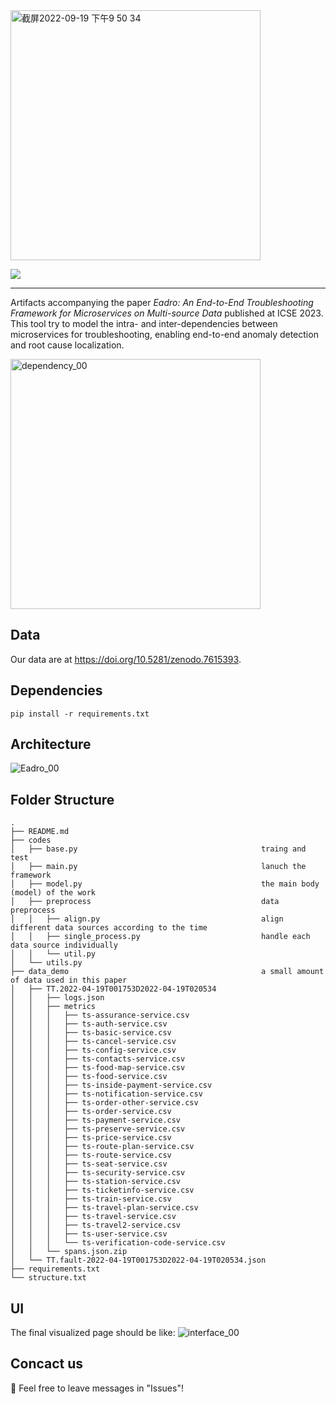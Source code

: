 <img width="400" alt="截屏2022-09-19 下午9 50 34" src="https://user-images.githubusercontent.com/112700133/191033061-ea4a1671-26c7-4d52-b3ed-3495a2ae0292.png">

![](https://img.shields.io/badge/version-0.1-green.svg) 

****
Artifacts accompanying the paper *Eadro: An End-to-End Troubleshooting Framework for Microservices on Multi-source Data* published at ICSE 2023. 
This tool try to model the intra- and inter-dependencies between microservices for troubleshooting, enabling end-to-end anomaly detection and root cause localization.

<img width="400" alt="dependency_00" src="https://user-images.githubusercontent.com/112700133/191036446-d4cf8d07-bd4e-4452-a3e2-f7d4e9da0624.png">

## Data
Our data are at https://doi.org/10.5281/zenodo.7615393.

## Dependencies
`pip install -r requirements.txt`

## Architecture
![Eadro_00](https://user-images.githubusercontent.com/112700133/191034412-a6999252-b37a-4302-86ca-b1c020d04319.png)

## Folder Structure
```
.
├── README.md
├── codes                                             
│   ├── base.py                                         traing and test
│   ├── main.py                                         lanuch the framework
│   ├── model.py                                        the main body (model) of the work
│   ├── preprocess                                      data preprocess                
│   │   ├── align.py                                    align different data sources according to the time
│   │   ├── single_process.py                           handle each data source individually
│   │   └── util.py
│   └── utils.py
├── data_demo                                           a small amount of data used in this paper
│   ├── TT.2022-04-19T001753D2022-04-19T020534
│   │   ├── logs.json
│   │   ├── metrics
│   │   │   ├── ts-assurance-service.csv
│   │   │   ├── ts-auth-service.csv
│   │   │   ├── ts-basic-service.csv
│   │   │   ├── ts-cancel-service.csv
│   │   │   ├── ts-config-service.csv
│   │   │   ├── ts-contacts-service.csv
│   │   │   ├── ts-food-map-service.csv
│   │   │   ├── ts-food-service.csv
│   │   │   ├── ts-inside-payment-service.csv
│   │   │   ├── ts-notification-service.csv
│   │   │   ├── ts-order-other-service.csv
│   │   │   ├── ts-order-service.csv
│   │   │   ├── ts-payment-service.csv
│   │   │   ├── ts-preserve-service.csv
│   │   │   ├── ts-price-service.csv
│   │   │   ├── ts-route-plan-service.csv
│   │   │   ├── ts-route-service.csv
│   │   │   ├── ts-seat-service.csv
│   │   │   ├── ts-security-service.csv
│   │   │   ├── ts-station-service.csv
│   │   │   ├── ts-ticketinfo-service.csv
│   │   │   ├── ts-train-service.csv
│   │   │   ├── ts-travel-plan-service.csv
│   │   │   ├── ts-travel-service.csv
│   │   │   ├── ts-travel2-service.csv
│   │   │   ├── ts-user-service.csv
│   │   │   └── ts-verification-code-service.csv
│   │   └── spans.json.zip
│   └── TT.fault-2022-04-19T001753D2022-04-19T020534.json
├── requirements.txt
└── structure.txt
```

## UI
The final visualized page should be like:
![interface_00](https://user-images.githubusercontent.com/112700133/191035850-efc5b72b-47cd-47ff-ac23-e065a8af7857.png)

## Concact us
🍺 Feel free to leave messages in "Issues"! 
